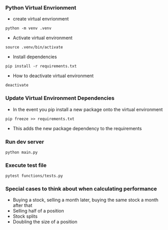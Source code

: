### Python Virtual Envrionment

- create virtual envrionment

```
python -m venv .venv
```

- Activate virtual environment

```
source .venv/bin/activate
```

- Install dependencies

```
pip install -r requirements.txt
```

- How to deactivate virtual environment

```
deactivate
```

### Update Virtual Environment Dependencies

- In the event you pip install a new package onto the virtual environment

```
pip freeze >> requirements.txt
```

- This adds the new package dependency to the requirements

### Run dev server

```
python main.py
```

### Execute test file

```
pytest functions/tests.py
```

### Special cases to think about when calculating performance

- Buying a stock, selling a month later, buying the same stock a month after that
- Selling half of a position
- Stock splits
- Doubling the size of a position

